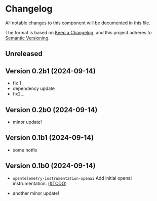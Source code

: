 # Changelog

All notable changes to this component will be documented in this file.

The format is based on [Keep a Changelog](https://keepachangelog.com/en/1.0.0/),
and this project adheres to [Semantic Versioning](https://semver.org/spec/v2.0.0.html).

## Unreleased

## Version 0.2b1 (2024-09-14)

- fix 1
- dependency update
- fix2...

## Version 0.2b0 (2024-09-14)

- minor update!

## Version 0.1b1 (2024-09-14)

- some hotfix

## Version 0.1b0 (2024-09-14)

- `opentelemetry-instrumentation-openai` Add initial openai instrumentation.
  ([#TODO](https://github.com/open-telemetry/opentelemetry-python-contrib/pull/TODO))

- another minor update!

